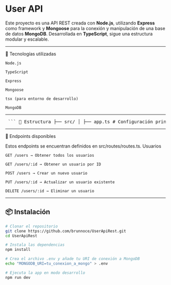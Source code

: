 # User API

Este proyecto es una API REST creada con **Node.js**, utilizando **Express** como framework y **Mongoose** para la conexión y manipulación de una base de datos **MongoDB**. Desarrollada en **TypeScript**, sigue una estructura modular y escalable.

---

🚀 Tecnologías utilizadas

    Node.js

    TypeScript

    Express

    Mongoose

    tsx (para entorno de desarrollo)

    MongoDB

---

<pre> ``` 📁 Estructura ├── src/ │ ├── app.ts # Configuración principal de la app │ ├── server/server.ts # Inicio del servidor │ ├── config/mongodb.ts # Conexión a la base de datos MongoDB │ ├── models/User.ts # Modelo de Mongoose para usuarios │ ├── repositories/ # Lógica para acceso a datos │ │ └── userRepositories.ts │ ├── services/ # Lógica de negocio │ │ └── UserService.ts │ ├── routes/routes.ts # Rutas de la API │ ├── types/ # Definiciones de tipos │ │ ├── RepositoryTypes.ts │ │ └── UserTypes.ts ``` </pre>
---

📌 Endpoints disponibles

Estos endpoints se encuentran definidos en src/routes/routes.ts.
Usuarios

    GET /users → Obtener todos los usuarios

    GET /users/:id → Obtener un usuario por ID

    POST /users → Crear un nuevo usuario

    PUT /users/:id → Actualizar un usuario existente

    DELETE /users/:id → Eliminar un usuario

---

## 📦 Instalación

```bash
# Clonar el repositorio
git clone https://github.com/brunnoce/UserApiRest.git
cd UserApiRest

# Instala las dependencias
npm install

# Crea el archivo .env y añade tu URI de conexión a MongoDB
echo "MONGODB_URI=tu_conexion_a_mongo" > .env

# Ejecuta la app en modo desarrollo
npm run dev
```
